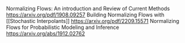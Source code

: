 Normalizing Flows: An introduction and Review of Current Methods https://arxiv.org/pdf/1908.09257
Building Normalizing Flows with [[Stochastic Interpolants]] https://arxiv.org/pdf/2209.15571
Normalizing Flows for Probabilistic Modeling and Inference https://arxiv.org/abs/1912.02762
